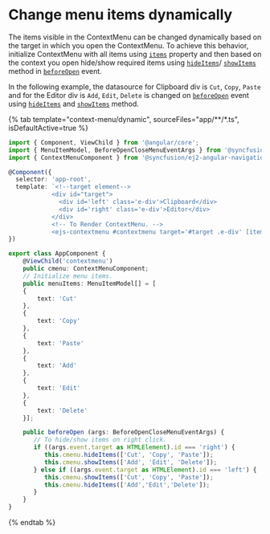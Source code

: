 # Change menu items dynamically

The items visible in the ContextMenu can be changed dynamically based on the target in which
you open the ContextMenu. To achieve this behavior, initialize ContextMenu with all
items using [`items`](../../api/context-menu#items)
property and then based on the context you open hide/show required items using
[`hideItems`](../../api/context-menu#hideitems)/
[`showItems`](../../api/context-menu#showitems) method in
[`beforeOpen`](../../api/context-menu#beforeopen) event.

In the following example, the datasource for Clipboard div is `Cut`, `Copy`, `Paste` and
for the Editor div is `Add`, `Edit`, `Delete` is changed on
[`beforeOpen`](../../api/context-menu#beforeopen) event using
[`hideItems`](../../api/context-menu#hideitems) and
[`showItems`](../../api/context-menu#showitems) method.

{% tab template="context-menu/dynamic", sourceFiles="app/**/*.ts", isDefaultActive=true %}

```typescript
import { Component, ViewChild } from '@angular/core';
import { MenuItemModel, BeforeOpenCloseMenuEventArgs } from '@syncfusion/ej2-navigations';
import { ContextMenuComponent } from '@syncfusion/ej2-angular-navigations';

@Component({
  selector: 'app-root',
  template: `<!--target element-->
            <div id="target">
              <div id='left' class='e-div'>Clipboard</div>
              <div id='right' class='e-div'>Editor</div>
            </div>
            <!-- To Render ContextMenu. -->
            <ejs-contextmenu #contextmenu target='#target .e-div' [items]= 'menuItems' (beforeOpen)='beforeOpen($event)'></ejs-contextmenu>`
})

export class AppComponent {
    @ViewChild('contextmenu')
    public cmenu: ContextMenuComponent;
    // Initialize menu items.
    public menuItems: MenuItemModel[] = [
    {
        text: 'Cut'
    },
    {
        text: 'Copy'
    },
    {
        text: 'Paste'
    },
    {
        text: 'Add'
    },
    {
        text: 'Edit'
    },
    {
        text: 'Delete'
    }];

    public beforeOpen (args: BeforeOpenCloseMenuEventArgs) {
       // To hide/show items on right click.
       if ((args.event.target as HTMLElement).id === 'right') {
          this.cmenu.hideItems(['Cut', 'Copy', 'Paste']);
          this.cmenu.showItems(['Add', 'Edit', 'Delete']);
       } else if ((args.event.target as HTMLElement).id === 'left') {
          this.cmenu.showItems(['Cut', 'Copy', 'Paste']);
          this.cmenu.hideItems(['Add','Edit','Delete']);
       }
    }
}
```

{% endtab %}
